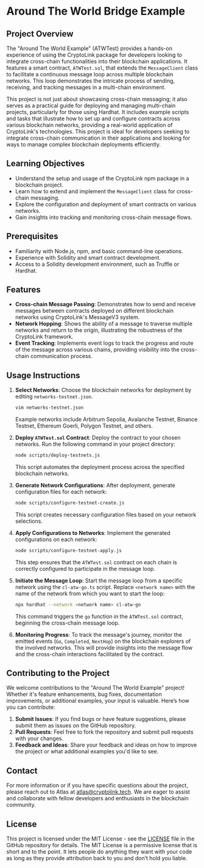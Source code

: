 # Around The World Bridge Example


## Project Overview
The "Around The World Example" (ATWTest) provides a hands-on experience of using the CryptoLink package for developers looking to integrate cross-chain functionalities into their blockchain applications. It features a smart contract, `ATWTest.sol`, that extends the `MessageClient` class to facilitate a continuous message loop across multiple blockchain networks. This loop demonstrates the intricate process of sending, receiving, and tracking messages in a multi-chain environment.

This project is not just about showcasing cross-chain messaging; it also serves as a practical guide for deploying and managing multi-chain projects, particularly for those using Hardhat. It includes example scripts and tasks that illustrate how to set up and configure contracts across various blockchain networks, providing a real-world application of CryptoLink's technologies. This project is ideal for developers seeking to integrate cross-chain communication in their applications and looking for ways to manage complex blockchain deployments efficiently.

## Learning Objectives
- Understand the setup and usage of the CryptoLink npm package in a blockchain project.
- Learn how to extend and implement the `MessageClient` class for cross-chain messaging.
- Explore the configuration and deployment of smart contracts on various networks.
- Gain insights into tracking and monitoring cross-chain message flows.

## Prerequisites
- Familiarity with Node.js, npm, and basic command-line operations.
- Experience with Solidity and smart contract development.
- Access to a Solidity development environment, such as Truffle or Hardhat.


## Features
- **Cross-chain Message Passing**: Demonstrates how to send and receive messages between contracts deployed on different blockchain networks using CryptoLink's MessageV3 system.
- **Network Hopping**: Shows the ability of a message to traverse multiple networks and return to the origin, illustrating the robustness of the CryptoLink framework.
- **Event Tracking**: Implements event logs to track the progress and route of the message across various chains, providing visibility into the cross-chain communication process.

## Usage Instructions

1. **Select Networks**: Choose the blockchain networks for deployment by editing `networks-testnet.json`.
   ```bash
   vim networks-testnet.json
   ```
   Example networks include Arbitrum Sepolia, Avalanche Testnet, Binance Testnet, Ethereum Goerli, Polygon Testnet, and others.

2. **Deploy `ATWTest.sol` Contract**:
   Deploy the contract to your chosen networks. Run the following command in your project directory:
   ```bash
   node scripts/deploy-testnets.js
   ```
   This script automates the deployment process across the specified blockchain networks.

3. **Generate Network Configurations**:
   After deployment, generate configuration files for each network:
   ```bash
   node scripts/configure-testnet-create.js
   ```
   This script creates necessary configuration files based on your network selections.

4. **Apply Configurations to Networks**:
   Implement the generated configurations on each network:
   ```bash
   node scripts/configure-testnet-apply.js
   ```
   This step ensures that the `ATWTest.sol` contract on each chain is correctly configured to participate in the message loop.

5. **Initiate the Message Loop**:
   Start the message loop from a specific network using the `cl-atw-go.ts` script. Replace `<network name>` with the name of the network from which you want to start the loop:
   ```bash
   npx hardhat --network <network name> cl-atw-go
   ```
   This command triggers the `go` function in the `ATWTest.sol` contract, beginning the cross-chain message loop.

6. **Monitoring Progress**:
   To track the message's journey, monitor the emitted events (`Go`, `Completed`, `NextHop`) on the blockchain explorers of the involved networks. This will provide insights into the message flow and the cross-chain interactions facilitated by the contract.

## Contributing to the Project

We welcome contributions to the "Around The World Example" project! Whether it's feature enhancements, bug fixes, documentation improvements, or additional examples, your input is valuable. Here’s how you can contribute:

1. **Submit Issues**: If you find bugs or have feature suggestions, please submit them as issues on the GitHub repository.
2. **Pull Requests**: Feel free to fork the repository and submit pull requests with your changes.
3. **Feedback and Ideas**: Share your feedback and ideas on how to improve the project or what additional examples you'd like to see.

## Contact

For more information or if you have specific questions about the project, please reach out to Atlas at atlas@cryptolink.tech. We are eager to assist and collaborate with fellow developers and enthusiasts in the blockchain community.

## License

This project is licensed under the MIT License - see the [LICENSE](LICENSE) file in the GitHub repository for details. The MIT License is a permissive license that is short and to the point. It lets people do anything they want with your code as long as they provide attribution back to you and don’t hold you liable.
